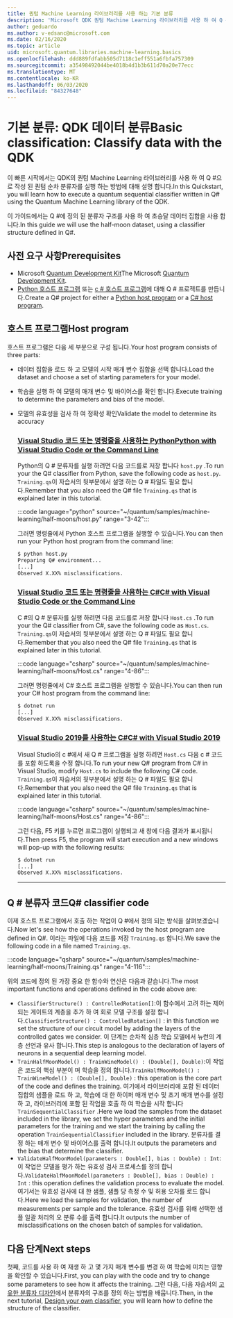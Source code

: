 ```yaml
---
title: 퀀텀 Machine Learning 라이브러리를 사용 하는 기본 분류
description: 'Microsoft QDK 퀀텀 Machine Learning 라이브러리를 사용 하 여 Q #으로 작성 된 퀀텀 순차 분류자를 실행 하는 방법에 대해 알아봅니다.'
author: geduardo
ms.author: v-edsanc@microsoft.com
ms.date: 02/16/2020
ms.topic: article
uid: microsoft.quantum.libraries.machine-learning.basics
ms.openlocfilehash: ddd889fdfabb505d7118c1eff551a6fbfa757309
ms.sourcegitcommit: a35498492044be4018b4d1b3b611d70a20e77ecc
ms.translationtype: MT
ms.contentlocale: ko-KR
ms.lasthandoff: 06/03/2020
ms.locfileid: "84327648"
---
```

# <a name="basic-classification-classify-data-with-the-qdk"></a><span data-ttu-id="075d9-103">기본 분류: QDK 데이터 분류</span><span class="sxs-lookup"><span data-stu-id="075d9-103">Basic classification: Classify data with the QDK</span></span>

<span data-ttu-id="075d9-104">이 빠른 시작에서는 QDK의 퀀텀 Machine Learning 라이브러리를 사용 하 여 Q #으로 작성 된 퀀텀 순차 분류자를 실행 하는 방법에 대해 설명 합니다.</span><span class="sxs-lookup"><span data-stu-id="075d9-104">In this Quickstart, you will learn how to execute a quantum sequential classifier written in Q# using the Quantum Machine Learning library of the QDK.</span></span> 

<span data-ttu-id="075d9-105">이 가이드에서는 Q #에 정의 된 분류자 구조를 사용 하 여 초승달 데이터 집합을 사용 합니다.</span><span class="sxs-lookup"><span data-stu-id="075d9-105">In this guide we will use the half-moon dataset, using a classifier structure defined in Q#.</span></span>

## <a name="prerequisites"></a><span data-ttu-id="075d9-106">사전 요구 사항</span><span class="sxs-lookup"><span data-stu-id="075d9-106">Prerequisites</span></span>

- <span data-ttu-id="075d9-107">Microsoft [Quantum Development Kit](xref:microsoft.quantum.install)</span><span class="sxs-lookup"><span data-stu-id="075d9-107">The Microsoft [Quantum Development Kit](xref:microsoft.quantum.install).</span></span>
- <span data-ttu-id="075d9-108">[Python 호스트 프로그램](xref:microsoft.quantum.install.python) 또는 [c # 호스트 프로그램](xref:microsoft.quantum.install.cs)에 대해 Q # 프로젝트를 만듭니다.</span><span class="sxs-lookup"><span data-stu-id="075d9-108">Create a Q# project for either a [Python host program](xref:microsoft.quantum.install.python) or a [C# host program](xref:microsoft.quantum.install.cs).</span></span>

## <a name="host-program"></a><span data-ttu-id="075d9-109">호스트 프로그램</span><span class="sxs-lookup"><span data-stu-id="075d9-109">Host program</span></span>

<span data-ttu-id="075d9-110">호스트 프로그램은 다음 세 부분으로 구성 됩니다.</span><span class="sxs-lookup"><span data-stu-id="075d9-110">Your host program consists of three parts:</span></span>

- <span data-ttu-id="075d9-111">데이터 집합을 로드 하 고 모델의 시작 매개 변수 집합을 선택 합니다.</span><span class="sxs-lookup"><span data-stu-id="075d9-111">Load the dataset and choose a set of starting parameters for your model.</span></span>
- <span data-ttu-id="075d9-112">학습을 실행 하 여 모델의 매개 변수 및 바이어스를 확인 합니다.</span><span class="sxs-lookup"><span data-stu-id="075d9-112">Execute training to determine the parameters and bias of the model.</span></span>
- <span data-ttu-id="075d9-113">모델의 유효성을 검사 하 여 정확성 확인</span><span class="sxs-lookup"><span data-stu-id="075d9-113">Validate the model to determine its accuracy</span></span>

    ### <a name="python-with-visual-studio-code-or-the-command-line"></a>[<span data-ttu-id="075d9-114">Visual Studio 코드 또는 명령줄을 사용하는 Python</span><span class="sxs-lookup"><span data-stu-id="075d9-114">Python with Visual Studio Code or the Command Line</span></span>](#tab/tabid-python)

    <span data-ttu-id="075d9-115">Python의 Q # 분류자를 실행 하려면 다음 코드를로 저장 합니다 `host.py` .</span><span class="sxs-lookup"><span data-stu-id="075d9-115">To run your the Q# classifier from Python, save the following code as `host.py`.</span></span> <span data-ttu-id="075d9-116">`Training.qs`이 자습서의 뒷부분에서 설명 하는 Q # 파일도 필요 합니다.</span><span class="sxs-lookup"><span data-stu-id="075d9-116">Remember that you also need the Q# file `Training.qs` that is explained later in this tutorial.</span></span>

    :::code language="python" source="~/quantum/samples/machine-learning/half-moons/host.py" range="3-42":::

    <span data-ttu-id="075d9-117">그러면 명령줄에서 Python 호스트 프로그램을 실행할 수 있습니다.</span><span class="sxs-lookup"><span data-stu-id="075d9-117">You can then run your Python host program from the command line:</span></span>

    ```bash
    $ python host.py
    Preparing Q# environment...
    [...]
    Observed X.XX% misclassifications.
    ```

    ### <a name="c-with-visual-studio-code-or-the-command-line"></a>[<span data-ttu-id="075d9-118">Visual Studio 코드 또는 명령줄을 사용하는 C#</span><span class="sxs-lookup"><span data-stu-id="075d9-118">C# with Visual Studio Code or the Command Line</span></span>](#tab/tabid-csharp)

    <span data-ttu-id="075d9-119">C #의 Q # 분류자를 실행 하려면 다음 코드를로 저장 합니다 `Host.cs` .</span><span class="sxs-lookup"><span data-stu-id="075d9-119">To run your the Q# classifier from C#, save the following code as `Host.cs`.</span></span> <span data-ttu-id="075d9-120">`Training.qs`이 자습서의 뒷부분에서 설명 하는 Q # 파일도 필요 합니다.</span><span class="sxs-lookup"><span data-stu-id="075d9-120">Remember that you also need the Q# file `Training.qs` that is explained later in this tutorial.</span></span>

    :::code language="csharp" source="~/quantum/samples/machine-learning/half-moons/Host.cs" range="4-86":::

    <span data-ttu-id="075d9-121">그러면 명령줄에서 C# 호스트 프로그램을 실행할 수 있습니다.</span><span class="sxs-lookup"><span data-stu-id="075d9-121">You can then run your C# host program from the command line:</span></span>

    ```bash
    $ dotnet run
    [...]
    Observed X.XX% misclassifications.
    ```

    ### <a name="c-with-visual-studio-2019"></a>[<span data-ttu-id="075d9-122">Visual Studio 2019를 사용하는 C#</span><span class="sxs-lookup"><span data-stu-id="075d9-122">C# with Visual Studio 2019</span></span>](#tab/tabid-vs2019)

    <span data-ttu-id="075d9-123">Visual Studio의 c #에서 새 Q # 프로그램을 실행 하려면 `Host.cs` 다음 c # 코드를 포함 하도록을 수정 합니다.</span><span class="sxs-lookup"><span data-stu-id="075d9-123">To run your new Q# program from C# in Visual Studio, modify `Host.cs` to include the following C# code.</span></span> <span data-ttu-id="075d9-124">`Training.qs`이 자습서의 뒷부분에서 설명 하는 Q # 파일도 필요 합니다.</span><span class="sxs-lookup"><span data-stu-id="075d9-124">Remember that you also need the Q# file `Training.qs` that is explained later in this tutorial.</span></span>

    :::code language="csharp" source="~/quantum/samples/machine-learning/half-moons/Host.cs" range="4-86":::

    <span data-ttu-id="075d9-125">그런 다음, F5 키를 누르면 프로그램이 실행되고 새 창에 다음 결과가 표시됩니다.</span><span class="sxs-lookup"><span data-stu-id="075d9-125">Then press F5, the program will start execution and a new windows will pop-up with the following results:</span></span> 

    ```bash
    $ dotnet run
    [...]
    Observed X.XX% misclassifications.
    ```
    ***

## <a name="q-classifier-code"></a><span data-ttu-id="075d9-126">Q \# 분류자 코드</span><span class="sxs-lookup"><span data-stu-id="075d9-126">Q\# classifier code</span></span>

<span data-ttu-id="075d9-127">이제 호스트 프로그램에서 호출 하는 작업이 Q #에서 정의 되는 방식을 살펴보겠습니다.</span><span class="sxs-lookup"><span data-stu-id="075d9-127">Now let's see how the operations invoked by the host program are defined in Q#.</span></span>
<span data-ttu-id="075d9-128">이라는 파일에 다음 코드를 저장 `Training.qs` 합니다.</span><span class="sxs-lookup"><span data-stu-id="075d9-128">We save the following code in a file named `Training.qs`.</span></span>

:::code language="qsharp" source="~/quantum/samples/machine-learning/half-moons/Training.qs" range="4-116":::

<span data-ttu-id="075d9-129">위의 코드에 정의 된 가장 중요 한 함수와 연산은 다음과 같습니다.</span><span class="sxs-lookup"><span data-stu-id="075d9-129">The most important functions and operations defined in the code above are:</span></span>

- <span data-ttu-id="075d9-130">`ClassifierStructure() : ControlledRotation[]`:이 함수에서 고려 하는 제어 되는 게이트의 계층을 추가 하 여 회로 모델 구조를 설정 합니다.</span><span class="sxs-lookup"><span data-stu-id="075d9-130">`ClassifierStructure() : ControlledRotation[]` : in this function we set the structure of our circuit model by adding the layers of the controlled gates we consider.</span></span> <span data-ttu-id="075d9-131">이 단계는 순차적 심층 학습 모델에서 뉴런의 계층 선언과 유사 합니다.</span><span class="sxs-lookup"><span data-stu-id="075d9-131">This step is analogous to the declaration of layers of neurons in a sequential deep learning model.</span></span>
- <span data-ttu-id="075d9-132">`TrainHalfMoonModel() : TrainWineModel() : (Double[], Double)`:이 작업은 코드의 핵심 부분이 며 학습을 정의 합니다.</span><span class="sxs-lookup"><span data-stu-id="075d9-132">`TrainHalfMoonModel() : TrainWineModel() : (Double[], Double)` : this operation is the core part of the code and defines the training.</span></span> <span data-ttu-id="075d9-133">여기에서 라이브러리에 포함 된 데이터 집합의 샘플을 로드 하 고, 학습에 대 한 하이퍼 매개 변수 및 초기 매개 변수를 설정 하 고, 라이브러리에 포함 된 작업을 호출 하 여 학습을 시작 합니다 `TrainSequentialClassifier` .</span><span class="sxs-lookup"><span data-stu-id="075d9-133">Here we load the samples from the dataset included in the library, we set the hyper parameters and the initial parameters for the training and we start the training by calling the operation `TrainSequentialClassifier` included in the library.</span></span> <span data-ttu-id="075d9-134">분류자를 결정 하는 매개 변수 및 바이어스를 출력 합니다.</span><span class="sxs-lookup"><span data-stu-id="075d9-134">It outputs the parameters and the bias that determine the classifier.</span></span>
- <span data-ttu-id="075d9-135">`ValidateHalfMoonModel(parameters : Double[], bias : Double) : Int`:이 작업은 모델을 평가 하는 유효성 검사 프로세스를 정의 합니다.</span><span class="sxs-lookup"><span data-stu-id="075d9-135">`ValidateHalfMoonModel(parameters : Double[], bias : Double) : Int` : this operation defines the validation process to evaluate the model.</span></span> <span data-ttu-id="075d9-136">여기서는 유효성 검사에 대 한 샘플, 샘플 당 측정 수 및 허용 오차를 로드 합니다.</span><span class="sxs-lookup"><span data-stu-id="075d9-136">Here we load the samples for validation, the number of measurements per sample and the tolerance.</span></span> <span data-ttu-id="075d9-137">유효성 검사를 위해 선택한 샘플 일괄 처리의 오 분류 수를 출력 합니다.</span><span class="sxs-lookup"><span data-stu-id="075d9-137">It outputs the number of misclassifications on the chosen batch of samples for validation.</span></span>

## <a name="next-steps"></a><span data-ttu-id="075d9-138">다음 단계</span><span class="sxs-lookup"><span data-stu-id="075d9-138">Next steps</span></span>

<span data-ttu-id="075d9-139">첫째, 코드를 사용 하 여 재생 하 고 몇 가지 매개 변수를 변경 하 여 학습에 미치는 영향을 확인할 수 있습니다.</span><span class="sxs-lookup"><span data-stu-id="075d9-139">First, you can play with the code and try to change some parameters to see how it affects the training.</span></span> <span data-ttu-id="075d9-140">그런 다음, 다음 자습서의 [고유한 분류자 디자인](xref:microsoft.quantum.libraries.machine-learning.design)에서 분류자의 구조를 정의 하는 방법을 배웁니다.</span><span class="sxs-lookup"><span data-stu-id="075d9-140">Then, in the next tutorial, [Design your own classifier](xref:microsoft.quantum.libraries.machine-learning.design),  you will learn how to define the structure of the classifier.</span></span>
